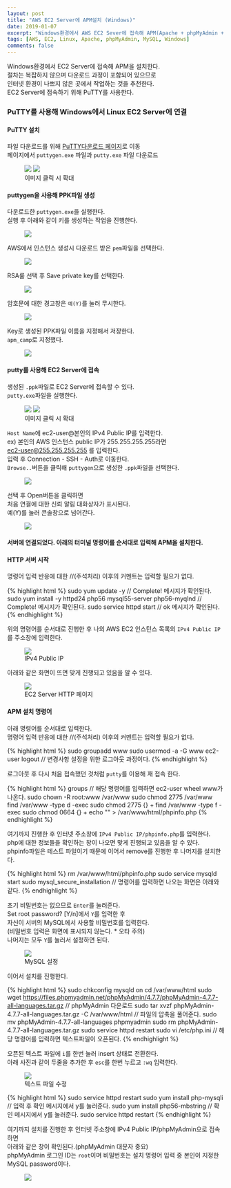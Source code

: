 ```yaml
---
layout: post
title: "AWS EC2 Server에 APM설치 (Windows)"
date: 2019-01-07
excerpt: "Windows환경에서 AWS EC2 Sever에 접속해 APM(Apache + phpMyAdmin + MySQL) 설치하기"
tags: [AWS, EC2, Linux, Apache, phpMyAdmin, MySQL, Windows]
comments: false
---
```


Windows환경에서 EC2 Server에 접속해 APM을 설치한다.  
절차는 복잡하지 않으며 다운로드 과정이 포함되어 있으므로  
인터넷 환경이 나쁘지 않은 곳에서 작업하는 것을 추천한다.  
EC2 Server에 접속하기 위해 PuTTY를 사용한다.

### PuTTY를 사용해 Windows에서 Linux EC2 Server에 연결

#### PuTTY 설치

파일 다운로드를 위해 <a href="https://www.chiark.greenend.org.uk/~sgtatham/putty/">PuTTY다운로드 페이지</a>로 이동  
페이지에서 `puttygen.exe` 파일과 `putty.exe` 파일 다운로드

<figure class="half">
	<a href="{{site.url}}/assets/img/post/ec2_windows/server_1.JPG"><img src="{{site.url}}/assets/img/post/ec2_windows/server_1.JPG"></a>
	<a href="{{site.url}}/assets/img/post/ec2_windows/server_2.JPG"><img src="{{site.url}}/assets/img/post/ec2_windows/server_2.JPG"></a>
	<figcaption>이미지 클릭 시 확대</figcaption>
</figure>

#### puttygen을 사용해 PPK파일 생성

다운로드한 `puttygen.exe`을 실행한다.  
실행 후 아래와 같이 키를 생성하는 작업을 진행한다.

<figure>
	<a href="{{site.url}}/assets/img/post/ec2_windows/server_3.JPG"><img src="{{site.url}}/assets/img/post/ec2_windows/server_3.JPG"></a>
</figure>

AWS에서 인스턴스 생성시 다운로드 받은 `pem`파일을 선택한다.

<figure>
	<a href="{{site.url}}/assets/img/post/ec2_windows/server_4.JPG"><img src="{{site.url}}/assets/img/post/ec2_windows/server_4.JPG"></a>
</figure>

RSA룰 선택 후 Save private key를 선택한다.

<figure>
	<a href="{{site.url}}/assets/img/post/ec2_windows/server_5.JPG"><img src="{{site.url}}/assets/img/post/ec2_windows/server_5.JPG"></a>
</figure>

암호문에 대한 경고창은 `예(Y)`를 눌러 무시한다.

<figure>
	<a href="{{site.url}}/assets/img/post/ec2_windows/server_6.JPG"><img src="{{site.url}}/assets/img/post/ec2_windows/server_6.JPG"></a>
</figure>

Key로 생성된 PPK파일 이름을 지정해서 저장한다.  
`apm_camp`로 지정했다.

<figure>
	<a href="{{site.url}}/assets/img/post/ec2_windows/server_7.JPG"><img src="{{site.url}}/assets/img/post/ec2_windows/server_7.JPG"></a>
</figure>

#### putty를 사용해 EC2 Server에 접속

생성된 `.ppk`파일로 EC2 Server에 접속할 수 있다.  
`putty.exe`파일을 실행한다.

<figure class="half">
  <a href="{{site.url}}/assets/img/post/ec2_windows/server_9.JPG"><img src="{{site.url}}/assets/img/post/ec2_windows/server_9.JPG"></a>
	<a href="{{site.url}}/assets/img/post/ec2_windows/server_8.JPG"><img src="{{site.url}}/assets/img/post/ec2_windows/server_8.JPG"></a>
	<figcaption>이미지 클릭 시 확대</figcaption>
</figure>

`Host Name`에 ec2-user@본인의 IPv4 Public IP를 입력한다.  
ex) 본인의 AWS 인스턴스 public IP가 255.255.255.255라면  
ec2-user@255.255.255.255 를 입력한다.  
입력 후 Connection - SSH - Auth로 이동한다.  
`Browse..`버튼을 클릭해 `puttygen`으로 생성한 `.ppk`파일을 선택한다.

<figure>
	<a href="{{site.url}}/assets/img/post/ec2_windows/server_10.JPG"><img src="{{site.url}}/assets/img/post/ec2_windows/server_10.JPG"></a>
</figure>

선택 후 Open버튼을 클릭하면  
처음 연결에 대한 신뢰 알림 대화상자가 표시된다.  
예(Y)를 눌러 콘솔창으로 넘어간다.

<figure>
	<a href="{{site.url}}/assets/img/post/ec2_windows/server_11.JPG"><img src="{{site.url}}/assets/img/post/ec2_windows/server_11.JPG"></a>
</figure>

#### 서버에 연결되었다. 아래의 터미널 명령어를 순서대로 입력해 APM을 설치한다.

#### HTTP 서버 시작

명령어 입력 반응에 대한 //(주석처리) 이후의 커멘트는 입력할 필요가 없다.

{% highlight html %}
 sudo yum update -y // Complete! 메시지가 확인된다.
 sudo yum install -y httpd24 php56 mysql55-server php56-myqlnd // Complete! 메시지가 확인된다.
 sudo service httpd start // ok 메시지가 확인된다.
{% endhighlight %}

위의 명령어를 순서대로 진행한 후 나의 AWS EC2 인스턴스 목록의 `IPv4 Public IP`를 주소창에 입력한다.

<figure>
	<a href="{{site.url}}/assets/img/post/ec2_windows/server_4.JPG"><img src="{{site.url}}/assets/img/post/ec2_windows/server_4.JPG"></a>
	<figcaption>IPv4 Public IP</figcaption>
</figure>

아래와 같은 화면이 뜨면 맞게 진행되고 있음을 알 수 있다.

<figure>
	<a href="{{site.url}}/assets/img/post/ec2_windows/server_5.JPG"><img src="{{site.url}}/assets/img/post/ec2_windows/server_5.JPG"></a>
	<figcaption>EC2 Server HTTP 페이지</figcaption>
</figure>

#### APM 설치 명령어

아래 명령어를 순서대로 입력한다.  
명령어 입력 반응에 대한 //(주석처리) 이후의 커멘트는 입력할 필요가 없다.

{% highlight html %}
 sudo groupadd www
 sudo usermod -a -G www ec2-user
 logout // 변경사항 설정을 위한 로그아웃 과정이다.
{% endhighlight %}

로그아웃 후 다시 처음 접속했던 것처럼 `putty`를 이용해 재 접속 한다.

{% highlight html %}
 groups // 해당 명령어를 입력하면 ec2-user wheel www가 나온다.
 sudo chown -R root:www /var/www
 sudo chmod 2775 /var/www
 find /var/www -type d -exec sudo chmod 2775 {} +
 find /var/www -type f -exec sudo chmod 0664 {} +
 echo "<?php phpinfo() ?>" > /var/www/html/phpinfo.php
{% endhighlight %}

여기까지 진행한 후 인터넷 주소창에 `IPv4 Public IP/phpinfo.php`를 입력한다.  
php에 대한 정보들을 확인하는 창이 나오면 맞게 진행되고 있음을 알 수 있다.  
phpinfo파일은 테스트 파일이기 때문에 이어서 remove를 진행한 후 나머지를 설치한다.

{% highlight html %}
 rm /var/www/html/phpinfo.php
 sudo service mysqld start
 sudo mysql_secure_installation // 명령어를 입력하면 나오는 화면은 아래와 같다.
{% endhighlight %}

초기 비밀번호는 없으므로 `Enter`를 눌러준다.  
Set root password? [Y/n]에서 `Y`를 입력한 후  
자신이 서버의 MySQL에서 사용할 비밀번호를 입력한다.  
(비밀번호 입력은 화면에 표시되지 않는다. * 오타 주의)  
나머지는 모두 `Y`를 눌러서 설정하면 된다.

<figure>
	<a href="{{site.url}}/assets/img/post/ec2_windows/server_14.JPG"><img src="{{site.url}}/assets/img/post/ec2_windows/server_14.JPG"></a>
	<figcaption>MySQL 설정</figcaption>
</figure>

이어서 설치를 진행한다.

{% highlight html %}
 sudo chkconfig mysqld on
 cd /var/www/html
 sudo wget https://files.phpmyadmin.net/phpMyAdmin/4.7.7/phpMyAdmin-4.7.7-all-languages.tar.gz // phpMyAdmin 다운로드
 sudo tar xvzf phpMyAdmin-4.7.7-all-languages.tar.gz -C /var/www/html // 파일의 압축을 풀어준다.
 sudo mv phpMyAdmin-4.7.7-all-languages phpmyadmin
 sudo rm phpMyAdmin-4.7.7-all-languages.tar.gz
 sudo service httpd restart
 sudo vi /etc/php.ini // 해당 명령어를 입력하면 텍스트파일이 오픈된다.
{% endhighlight %}

오픈된 텍스트 파일에 `i`를 한번 눌러 insert 상태로 전환한다.  
아래 사진과 같이 두줄을 추가한 후 `esc`를 한번 누르고 `:wq` 입력한다.

<figure>
	<a href="{{site.url}}/assets/img/post/ec2_windows/server_15.JPG"><img src="{{site.url}}/assets/img/post/ec2_windows/server_15.JPG"></a>
	<figcaption>텍스트 파일 수정</figcaption>
</figure>

{% highlight html %}
 sudo service httpd restart
 sudo yum install php-mysqli // 입력 후 확인 메시지에서 y를 눌러준다.
 sudo yum install php56-mbstring // 확인 메시지에서 y를 눌러준다.
 sudo service httpd restart
{% endhighlight %}

여기까지 설치를 진행한 후 인터넷 주소창에 IPv4 Public IP/phpMyAdmin으로 접속하면  
아래와 같은 창이 확인된다.(phpMyAdmin 대문자 중요)  
phpMyAdmin 로그인 ID는 `root`이며 비밀번호는 설치 명령어 입력 중 본인이 지정한 MySQL password이다.

<figure>
	<a href="{{site.url}}/assets/img/post/ec2_windows/server_16.JPG"><img src="{{site.url}}/assets/img/post/ec2_windows/server_16.JPG"></a>
</figure>
